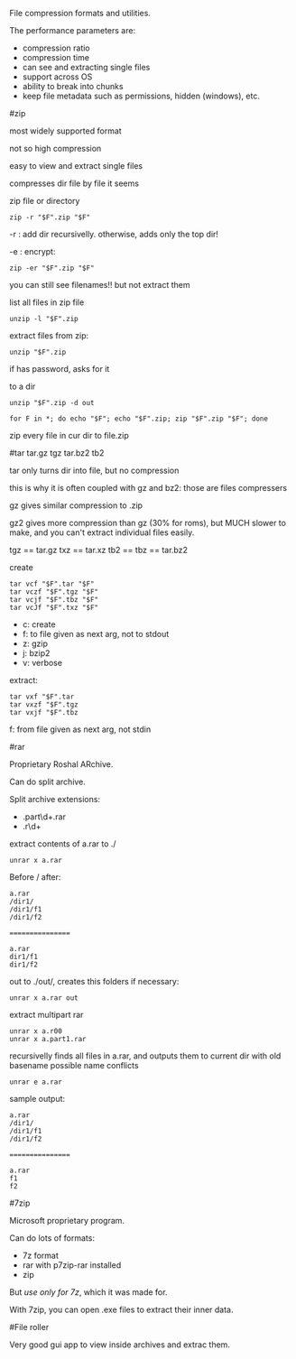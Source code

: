 File compression formats and utilities.

The performance parameters are:

- compression ratio
- compression time
- can see and extracting single files
- support across OS
- ability to break into chunks
- keep file metadata such as permissions, hidden (windows), etc.

#zip

most widely supported format

not so high compression

easy to view and extract single files

compresses dir file by file it seems

zip file or directory

    zip -r "$F".zip "$F"

-r : add dir recursivelly. otherwise, adds only the top dir!

-e : encrypt:

    zip -er "$F".zip "$F"

you can still see filenames!! but not extract them

list all files in zip file

    unzip -l "$F".zip

extract files from zip:

    unzip "$F".zip

if has password, asks for it

to a dir

    unzip "$F".zip -d out

    for F in *; do echo "$F"; echo "$F".zip; zip "$F".zip "$F"; done
zip every file in cur dir to file.zip

#tar tar.gz tgz tar.bz2 tb2

tar only turns dir into file, but no compression

this is why it is often coupled with gz and bz2: those are files compressers

gz gives similar compression to .zip

gz2 gives more compression than gz (30% for roms), but MUCH slower to make, and you can't extract individual files easily.

tgz == tar.gz
txz == tar.xz
tb2 == tbz == tar.bz2

create

    tar vcf "$F".tar "$F"
    tar vczf "$F".tgz "$F"
    tar vcjf "$F".tbz "$F"
    tar vcJf "$F".txz "$F"

- c: create
- f: to file given as next arg, not to stdout
- z: gzip
- j: bzip2
- v: verbose

extract:

    tar vxf "$F".tar
    tar vxzf "$F".tgz
    tar vxjf "$F".tbz

f: from file given as next arg, not stdin

#rar

Proprietary Roshal ARchive.

Can do split archive.

Split archive extensions:

- .part\d+.rar
- .r\d+

extract contents of a.rar to ./

    unrar x a.rar

Before / after:

    a.rar
    /dir1/
    /dir1/f1
    /dir1/f2

    ===============

    a.rar
    dir1/f1
    dir1/f2

out to ./out/, creates this folders if necessary:

    unrar x a.rar out

extract multipart rar

    unrar x a.r00
    unrar x a.part1.rar

recursivelly finds all files in a.rar, and outputs them to current dir
with old basename possible name conflicts

    unrar e a.rar

sample output:

    a.rar
    /dir1/
    /dir1/f1
    /dir1/f2

    ===============

    a.rar
    f1
    f2

#7zip

Microsoft proprietary program.

Can do lots of formats:

- 7z format
- rar with p7zip-rar installed
- zip

But *use only for 7z*, which it was made for.

With 7zip, you can open .exe files to extract their inner data.

#File roller

Very good gui app to view inside archives and extrac them.
